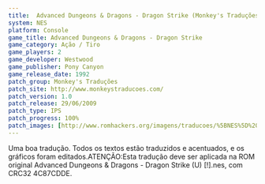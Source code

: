 ```yaml
---
title:  Advanced Dungeons & Dragons - Dragon Strike (Monkey's Traduções)
system: NES
platform: Console
game_title: Advanced Dungeons & Dragons - Dragon Strike
game_category: Ação / Tiro
game_players: 2
game_developer: Westwood
game_publisher: Pony Canyon
game_release_date: 1992
patch_group: Monkey's Traduções
patch_site: http://www.monkeystraducoes.com/
patch_version: 1.0
patch_release: 29/06/2009
patch_type: IPS
patch_progress: 100%
patch_images: [http://www.romhackers.org/imagens/traducoes/%5BNES%5D%20Advanced%20Dungeons%20&%20Dragons%20-%20Dragon%20Strike%20-%20Monkey's%20Tradu%C3%A7%C3%B5es%20-%201.png,http://www.romhackers.org/imagens/traducoes/%5BNES%5D%20Advanced%20Dungeons%20&%20Dragons%20-%20Dragon%20Strike%20-%20Monkey's%20Tradu%C3%A7%C3%B5es%20-%202.png,http://www.romhackers.org/imagens/traducoes/%5BNES%5D%20Advanced%20Dungeons%20&%20Dragons%20-%20Dragon%20Strike%20-%20Monkey's%20Tradu%C3%A7%C3%B5es%20-%203.png]
---
```

Uma boa tradução. Todos os textos estão traduzidos e acentuados, e os gráficos foram editados.ATENÇÃO:Esta tradução deve ser aplicada na ROM original Advanced Dungeons & Dragons - Dragon Strike (U) [!].nes, com CRC32 4C87CDDE.